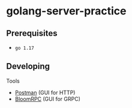# golang-server-practice

## Prerequisites

- `go 1.17`

## Developing

Tools

- [Postman](https://www.postman.com/) (GUI for HTTP)
- [BloomRPC](https://github.com/uw-labs/bloomrpc) (GUI for GRPC)
